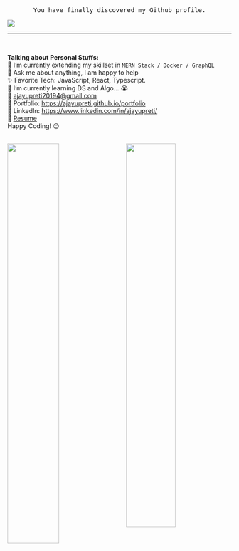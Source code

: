 
<p align="center">
      <samp>You have finally discovered my Github profile. <br> </samp>
</p>
  <img src="https://user-images.githubusercontent.com/28973795/125937642-c1d31a2a-71ff-484b-a939-cd5cf89784e9.jpg"/>

<!-- <img src="https://user-images.githubusercontent.com/28973795/125936586-16e97b28-4b1d-4cac-ad10-37277210bf1e.png"/> -->

<hr></hr> <br>

<p align="center">

  <samp>
        
**Talking about Personal Stuffs:** <br>
    🌱 I’m currently extending my skillset in `MERN Stack / Docker / GraphQL` <br>
       💬 Ask me about anything, I am happy to help <br>
    :sparkles: Favorite Tech: JavaScript, React, Typescript. <br>
    :notebook: I’m currently learning DS and Algo... 😭  <br>
    :email:	ajayupreti20194@gmail.com <br>
    :art: Portfolio: https://ajayupreti.github.io/portfolio<br>
    :briefcase: LinkedIn: https://www.linkedin.com/in/ajayupreti/ <br>
     📝 [Resume](https://drive.google.com/file/d/1-dsONNX5FZVjZJFyzIWdXWOeYxnXLqA3/view?usp=sharing) <br>
   Happy Coding! 😊
  </samp>
</p>
 <br>
 <img width="48%" align="left" src="https://github-readme-stats.vercel.app/api/top-langs/?username=anuraghazra&layout=compact&show_icons=true&hide_border=false" />

 <img width="47%" align="right" src="https://github-readme-stats.vercel.app/api?username=ajayupreti&show_icons=true&hide_border=false" />


